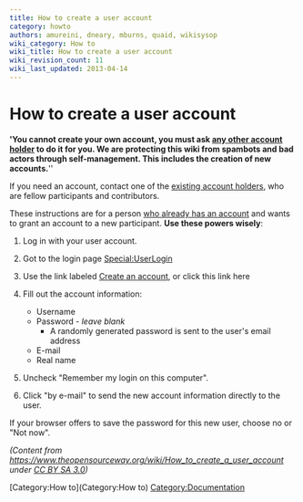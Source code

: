 ```yaml
---
title: How to create a user account
category: howto
authors: amureini, dneary, mburns, quaid, wikisysop
wiki_category: How to
wiki_title: How to create a user account
wiki_revision_count: 11
wiki_last_updated: 2013-04-14
---
```


# How to create a user account

**'You cannot create your own account, you must ask [any other account holder](Special:ListUsers) to do it for you. We are protecting this wiki from spambots and bad actors through self-management. This includes the creation of new accounts.**''

If you need an account, contact one of the [existing account holders](Special:ListUsers), who are fellow participants and contributors.

These instructions are for a person [who already has an account](Special:ListUsers) and wants to grant an account to a new participant. **Use these powers wisely**:

1.  Log in with your user account.
2.  Got to the login page <Special:UserLogin>
3.  Use the link labeled [Create an account](https://www.ovirt.org/w/index.php?title=Special:UserLogin&type=signup), or click this link here
4.  Fill out the account information:
    -   Username
    -   Password - *leave blank*
        -   A randomly generated password is sent to the user's email address
    -   E-mail
    -   Real name

5.  Uncheck "Remember my login on this computer".
6.  Click "by e-mail" to send the new account information directly to the user.

If your browser offers to save the password for this new user, choose no or "Not now".

*(Content from <https://www.theopensourceway.org/wiki/How_to_create_a_user_account> under [CC BY SA 3.0](https://creativecommons.org/licenses/by-sa/3.0/))*

[Category:How to](Category:How to) <Category:Documentation>
